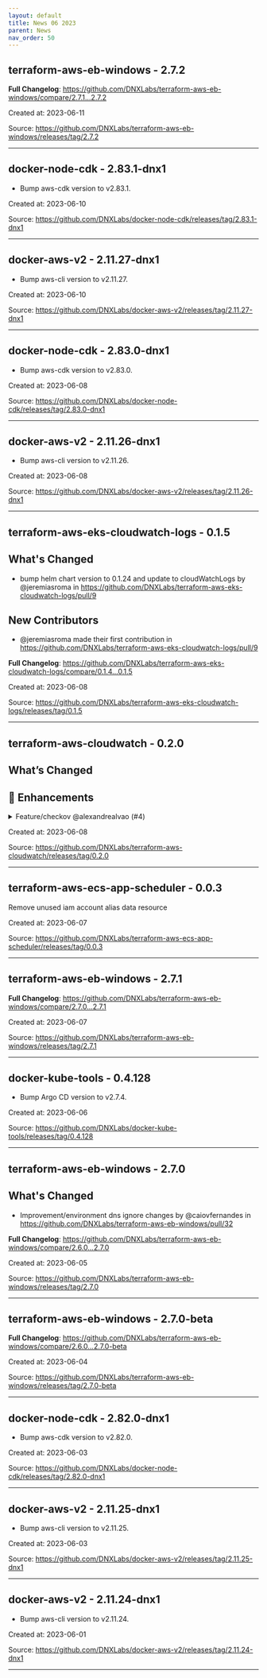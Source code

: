 ```yaml
---
layout: default
title: News 06 2023
parent: News
nav_order: 50
---
```




## terraform-aws-eb-windows - 2.7.2
**Full Changelog**: https://github.com/DNXLabs/terraform-aws-eb-windows/compare/2.7.1...2.7.2

Created at: 2023-06-11

<!-- TODO: Include source link to the version tag -->
Source: https://github.com/DNXLabs/terraform-aws-eb-windows/releases/tag/2.7.2

---


## docker-node-cdk - 2.83.1-dnx1
- Bump aws-cdk version to v2.83.1.

Created at: 2023-06-10

<!-- TODO: Include source link to the version tag -->
Source: https://github.com/DNXLabs/docker-node-cdk/releases/tag/2.83.1-dnx1

---


## docker-aws-v2 - 2.11.27-dnx1
- Bump aws-cli version to v2.11.27.

Created at: 2023-06-10

<!-- TODO: Include source link to the version tag -->
Source: https://github.com/DNXLabs/docker-aws-v2/releases/tag/2.11.27-dnx1

---


## docker-node-cdk - 2.83.0-dnx1
- Bump aws-cdk version to v2.83.0.

Created at: 2023-06-08

<!-- TODO: Include source link to the version tag -->
Source: https://github.com/DNXLabs/docker-node-cdk/releases/tag/2.83.0-dnx1

---


## docker-aws-v2 - 2.11.26-dnx1
- Bump aws-cli version to v2.11.26.

Created at: 2023-06-08

<!-- TODO: Include source link to the version tag -->
Source: https://github.com/DNXLabs/docker-aws-v2/releases/tag/2.11.26-dnx1

---


## terraform-aws-eks-cloudwatch-logs - 0.1.5
## What's Changed
* bump helm chart version to 0.1.24 and update to cloudWatchLogs by @jeremiasroma in https://github.com/DNXLabs/terraform-aws-eks-cloudwatch-logs/pull/9

## New Contributors
* @jeremiasroma made their first contribution in https://github.com/DNXLabs/terraform-aws-eks-cloudwatch-logs/pull/9

**Full Changelog**: https://github.com/DNXLabs/terraform-aws-eks-cloudwatch-logs/compare/0.1.4...0.1.5

Created at: 2023-06-08

<!-- TODO: Include source link to the version tag -->
Source: https://github.com/DNXLabs/terraform-aws-eks-cloudwatch-logs/releases/tag/0.1.5

---


## terraform-aws-cloudwatch - 0.2.0
## What’s Changed
## 🚀 Enhancements

<details>
  <summary>Feature/checkov @alexandrealvao (#4)</summary>
  Include Checkov in our modules

- CKV2_GHA_1: Ensure top-level permissions are not set to write-all

## Types of changes

What types of changes does your code introduce to <repo_name>?
_Put an `x` in the boxes that apply_

- [ ] Bugfix (non-breaking change which fixes an issue)
- [X] New feature (non-breaking change which adds functionality)
- [ ] Breaking change (fix or feature that would cause existing functionality to not work as expected)
- [ ] Documentation Update (if none of the other choices apply)

## Checklist

_Put an `x` in the boxes that apply. You can also fill these out after creating the PR. If you're unsure about any of them, don't hesitate to ask. We're here to help! This is simply a reminder of what we are going to look for before merging your code._

- [X] I have read the CONTRIBUTING.md doc.
- [X] I have added necessary documentation (if appropriate).
- [X] Any dependent changes have been merged and published in downstream modules.
</details>


Created at: 2023-06-08

<!-- TODO: Include source link to the version tag -->
Source: https://github.com/DNXLabs/terraform-aws-cloudwatch/releases/tag/0.2.0

---


## terraform-aws-ecs-app-scheduler - 0.0.3
Remove unused iam account alias data resource

Created at: 2023-06-07

<!-- TODO: Include source link to the version tag -->
Source: https://github.com/DNXLabs/terraform-aws-ecs-app-scheduler/releases/tag/0.0.3

---


## terraform-aws-eb-windows - 2.7.1
**Full Changelog**: https://github.com/DNXLabs/terraform-aws-eb-windows/compare/2.7.0...2.7.1

Created at: 2023-06-07

<!-- TODO: Include source link to the version tag -->
Source: https://github.com/DNXLabs/terraform-aws-eb-windows/releases/tag/2.7.1

---


## docker-kube-tools - 0.4.128
- Bump Argo CD version to v2.7.4.

Created at: 2023-06-06

<!-- TODO: Include source link to the version tag -->
Source: https://github.com/DNXLabs/docker-kube-tools/releases/tag/0.4.128

---


## terraform-aws-eb-windows - 2.7.0
## What's Changed
* Improvement/environment dns ignore changes by @caiovfernandes in https://github.com/DNXLabs/terraform-aws-eb-windows/pull/32


**Full Changelog**: https://github.com/DNXLabs/terraform-aws-eb-windows/compare/2.6.0...2.7.0

Created at: 2023-06-05

<!-- TODO: Include source link to the version tag -->
Source: https://github.com/DNXLabs/terraform-aws-eb-windows/releases/tag/2.7.0

---


## terraform-aws-eb-windows - 2.7.0-beta
**Full Changelog**: https://github.com/DNXLabs/terraform-aws-eb-windows/compare/2.6.0...2.7.0-beta

Created at: 2023-06-04

<!-- TODO: Include source link to the version tag -->
Source: https://github.com/DNXLabs/terraform-aws-eb-windows/releases/tag/2.7.0-beta

---


## docker-node-cdk - 2.82.0-dnx1
- Bump aws-cdk version to v2.82.0.

Created at: 2023-06-03

<!-- TODO: Include source link to the version tag -->
Source: https://github.com/DNXLabs/docker-node-cdk/releases/tag/2.82.0-dnx1

---


## docker-aws-v2 - 2.11.25-dnx1
- Bump aws-cli version to v2.11.25.

Created at: 2023-06-03

<!-- TODO: Include source link to the version tag -->
Source: https://github.com/DNXLabs/docker-aws-v2/releases/tag/2.11.25-dnx1

---


## docker-aws-v2 - 2.11.24-dnx1
- Bump aws-cli version to v2.11.24.

Created at: 2023-06-01

<!-- TODO: Include source link to the version tag -->
Source: https://github.com/DNXLabs/docker-aws-v2/releases/tag/2.11.24-dnx1

---


